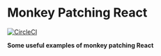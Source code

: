 # Monkey Patching React

[![CircleCI](https://circleci.com/gh/JakeSidSmith/react-monkey-patching/tree/master.svg?style=svg)](https://circleci.com/gh/JakeSidSmith/react-monkey-patching/tree/master)

**Some useful examples of monkey patching React**
